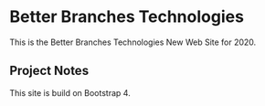 # Better Branches Technologies
This is the Better Branches Technologies New Web Site for 2020.

## Project Notes
This site is build on Bootstrap 4.